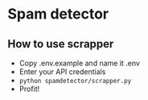 # Spam detector
## How to use scrapper
 - Copy .env.example and name it .env
 - Enter your API credentials
 - `python spamdetector/scrapper.py`
 - Profit!